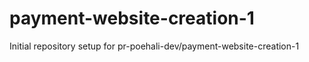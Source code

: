 # payment-website-creation-1

Initial repository setup for pr-poehali-dev/payment-website-creation-1